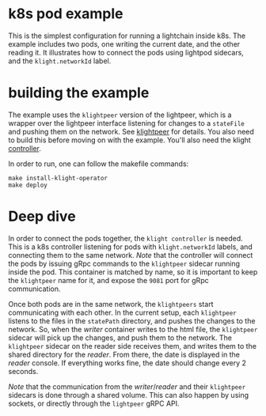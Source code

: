# k8s pod example

This is the simplest configuration for running a lightchain inside k8s.
The example includes two pods, one writing the current date, and the other reading it. It illustrates how to connect the pods using lightpod sidecars, and the `klight.networkId` label.

# building the example

The example uses the `klightpeer` version of the lightpeer, which is a wrapper over the lightpeer interface listening for changes to a `stateFile` and pushing them on the network. See [klightpeer](../../src/klight/klightpeer/README.md) for details. You also need to build this before moving on with the example. You'll also need the klight [controller](../../src/klight/controller/README.md).

In order to run, one can follow the makefile commands:

```
make install-klight-operator
make deploy
```

# Deep dive

In order to connect the pods together, the `klight controller` is needed. This is a k8s controller listening for pods with `klight.networkId` labels, and connecting them to the same network.
_Note_ that the controller will connect the pods by issuing gRpc commands to the `klightpeer` sidecar running inside the pod. This container is matched by name, so it is important to keep the  `klightpeer` name for it, and expose the `9081` port for gRpc communication.

Once both pods are in the same network, the `klightpeers` start communicating with each other. In the current setup, each `klightpeer` listens to the files in the `statePath` directory, and pushes the changes to the network. So, when the _writer_ container writes to the html file, the `klightpeer` sidecar will pick up the changes, and push them to the network. The `klightpeer` sidecar on the reader side receives them, and writes them to the shared directory for the _reader_. From there, the date is displayed in the _reader_ console. If everything works fine, the date should change every 2 seconds.

_Note_ that the communication from the _writer_/_reader_ and their `klightpeer` sidecars is done through a shared volume. This can also happen by using sockets, or directly through the `lightpeer` gRPC API.
